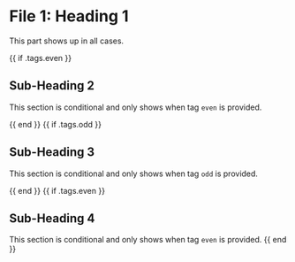 # File 1: Heading 1

This part shows up in all cases.

{{ if .tags.even }}
## Sub-Heading 2

This section is conditional and only shows when tag `even` is provided.

{{ end }}
{{ if .tags.odd }}

## Sub-Heading 3

This section is conditional and only shows when tag `odd` is provided.

{{ end }}
{{ if .tags.even }}

## Sub-Heading 4

This section is conditional and only shows when tag `even` is provided.
{{ end }}
